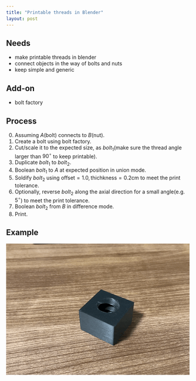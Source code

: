 ```yaml
---
title: "Printable threads in Blender"
layout: post
---
```


<script async src="https://cdn.jsdelivr.net/npm/mathjax@3/es5/tex-chtml.js" id="MathJax-script"></script>
<script>
MathJax = {
  tex: {
    inlineMath: [['$', '$'],['\$', '\$']]
  }
};
</script>

## Needs
+ make printable threads in blender
+ connect objects in the way of bolts and nuts
+ keep simple and generic

## Add-on
+ bolt factory

## Process

0. Assuming $A$(bolt) connects to $B$(nut).
1. Create a bolt using bolt factory.
2. Cut/scale it to the expected size, as $bolt_1$(make sure the thread angle larger than $90^\circ$ to keep printable).
3. Duplicate $bolt_1$ to $bolt_2$.
4. Boolean $bolt_1$ to $A$ at expected position in union mode.
5. Soldify $bolt_2$ using $\text{offset}=1.0, \text{thichkness}=0.2\text{cm}$ to meet the print tolerance.
6. Optionally, reverse $bolt_2$ along the axial direction for a small angle(e.g. $5^\circ$) to meet the print tolerance.
7. Boolean $bolt_2$ from $B$ in difference mode.
8. Print.

## Example
![img](../img/blender_thread/printable_thread.gif)

<script src="https://utteranc.es/client.js"
        repo="jooooow/jooooow.github.io"
        issue-term="pathname"
        theme="github-light"
        crossorigin="anonymous"
        async>
</script>